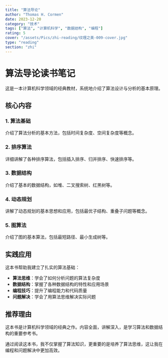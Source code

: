 ```yaml
---
title: "算法导论"
author: "Thomas H. Cormen"
date: 2023-12-20
category: "技术"
tags: ["算法", "计算机科学", "数据结构", "编程"]
rating: 5
cover: "/assets/Pics/zhi-reading/纹理之美-009-cover.jpg"
type: "reading"
section: "zhi"
---
```


# 算法导论读书笔记

这是一本计算机科学领域的经典教材，系统地介绍了算法设计与分析的基本原理。

## 核心内容

### 1. 算法基础
介绍了算法分析的基本方法，包括时间复杂度、空间复杂度等概念。

### 2. 排序算法
详细讲解了各种排序算法，包括插入排序、归并排序、快速排序等。

### 3. 数据结构
介绍了基本的数据结构，如堆、二叉搜索树、红黑树等。

### 4. 动态规划
讲解了动态规划的基本思想和应用，包括最优子结构、重叠子问题等概念。

### 5. 图算法
介绍了图的基本算法，包括最短路径、最小生成树等。

## 实践应用

这本书帮助我建立了扎实的算法基础：

- **算法思维**：学会了如何分析问题的算法复杂度
- **数据结构**：掌握了各种数据结构的特性和应用场景
- **编程技巧**：提升了编程能力和代码质量
- **问题解决**：学会了用算法思维解决实际问题

## 推荐理由

这本书是计算机科学领域的经典之作。内容全面，讲解深入，是学习算法和数据结构的重要参考书。

通过阅读这本书，我不仅掌握了算法知识，更重要的是培养了算法思维，这让我在编程和问题解决中更加高效。
